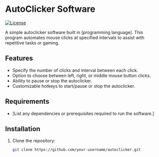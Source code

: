# AutoClicker Software

[![License](https://img.shields.io/badge/license-MIT-blue.svg)](https://opensource.org/licenses/MIT)

A simple autoclicker software built in [programming language]. This program automates mouse clicks at specified intervals to assist with repetitive tasks or gaming.

## Features

- Specify the number of clicks and interval between each click.
- Option to choose between left, right, or middle mouse button clicks.
- Ability to pause or stop the autoclicker.
- Customizable hotkeys to start/pause or stop the autoclicker.

## Requirements

- [List any dependencies or prerequisites required to run the software.]

## Installation

1. Clone the repository:

   ```bash
   git clone https://github.com/your-username/autoclicker.git